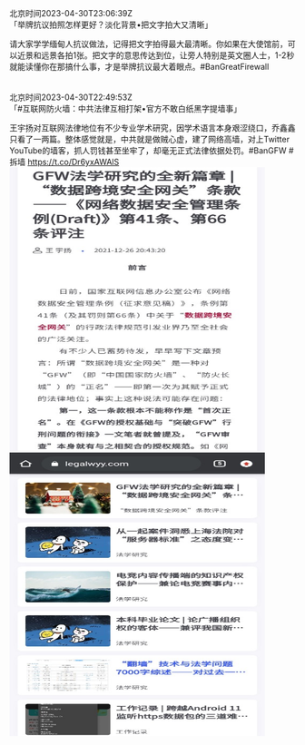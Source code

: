 北京时间2023-04-30T23:06:39Z<br>「举牌抗议拍照怎样更好？淡化背景•把文字拍大又清晰」

请大家学学缅甸人抗议做法，记得把文字拍得最大最清晰。你如果在大使馆前，可以近景和远景各拍1张。把文字的意思传达到位，让旁人特别是英文圈人士，1-2秒就能读懂你在那搞什么事，才是举牌抗议最大着眼点。#BanGreatFirewall<br><br><br>北京时间2023-04-30T22:49:53Z<br>「#互联网防火墙：中共法律互相打架•官方不敢白纸黑字提墙事」

王宇扬对互联网法律地位有不少专业学术研究，因学术语言本身艰涩绕口，乔鑫鑫只看了一两篇。整体感觉就是，中共就是做贼心虚，建了网络高墙，对上Twitter YouTube的墙客，抓人罚钱甚至坐牢了，却毫无正式法律依据处罚。#BanGFW #拆墙 https://t.co/Dr6yxAWAlS<br><img src='/temp/image/2023/v-Month-4/1652686718779400192_0.jpg' width='450' height='500'><img src='/temp/image/2023/v-Month-4/1652686718779400192_1.jpg' width='450' height='500'><br><br>